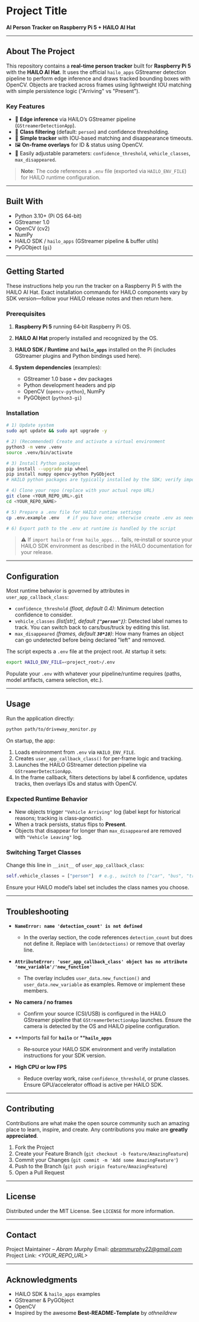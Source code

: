 # Project Title

**AI Person Tracker on Raspberry Pi 5 + HAILO AI Hat**

---

## About The Project

This repository contains a **real‑time person tracker** built for **Raspberry Pi 5** with the **HAILO AI Hat**. It uses the official `hailo_apps` GStreamer detection pipeline to perform edge inference and draws tracked bounding boxes with OpenCV. Objects are tracked across frames using lightweight IOU matching with simple persistence logic ("Arriving" vs "Present").

### Key Features

* 🚀 **Edge inference** via HAILO’s GStreamer pipeline (`GStreamerDetectionApp`).
* 🧠 **Class filtering** (default: `person`) and confidence thresholding.
* 🔁 **Simple tracker** with IOU-based matching and disappearance timeouts.
* 🖼️ **On-frame overlays** for ID & status using OpenCV.
* 🧰 Easily adjustable parameters: `confidence_threshold`, `vehicle_classes`, `max_disappeared`.

> **Note**: The code references a `.env` file (exported via `HAILO_ENV_FILE`) for HAILO runtime configuration.

---

## Built With

* Python 3.10+ (Pi OS 64-bit)
* GStreamer 1.0
* OpenCV (cv2)
* NumPy
* HAILO SDK / `hailo_apps` (GStreamer pipeline & buffer utils)
* PyGObject (`gi`)

---

## Getting Started

These instructions help you run the tracker on a Raspberry Pi 5 with the HAILO AI Hat. Exact installation commands for HAILO components vary by SDK version—follow your HAILO release notes and then return here.

### Prerequisites

1. **Raspberry Pi 5** running 64‑bit Raspberry Pi OS.
2. **HAILO AI Hat** properly installed and recognized by the OS.
3. **HAILO SDK / Runtime** and **`hailo_apps`** installed on the Pi (includes GStreamer plugins and Python bindings used here).
4. **System dependencies** (examples):

   * GStreamer 1.0 base + dev packages
   * Python development headers and pip
   * OpenCV (`opencv-python`), NumPy
   * PyGObject (`python3-gi`)

### Installation

```bash
# 1) Update system
sudo apt update && sudo apt upgrade -y

# 2) (Recommended) Create and activate a virtual environment
python3 -m venv .venv
source .venv/bin/activate

# 3) Install Python packages
pip install --upgrade pip wheel
pip install numpy opencv-python PyGObject
# HAILO python packages are typically installed by the SDK; verify import works later

# 4) Clone your repo (replace with your actual repo URL)
git clone <YOUR_REPO_URL>.git
cd <YOUR_REPO_NAME>

# 5) Prepare a .env file for HAILO runtime settings
cp .env.example .env   # if you have one; otherwise create .env as needed

# 6) Export path to the .env at runtime is handled by the script
```

> ⚠️ If `import hailo` or `from hailo_apps...` fails, re‑install or source your HAILO SDK environment as described in the HAILO documentation for your release.

---

## Configuration

Most runtime behavior is governed by attributes in `user_app_callback_class`:

* `confidence_threshold` *(float, default 0.4)*: Minimum detection confidence to consider.
* `vehicle_classes` *(list\[str], default ********************`["person"]`********************)*: Detected label names to track. You can switch back to cars/bus/truck by editing this list.
* `max_disappeared` *(frames, default ********************`30*10`********************)*: How many frames an object can go undetected before being declared "left" and removed.

The script expects a `.env` file at the project root. At startup it sets:

```bash
export HAILO_ENV_FILE=<project_root>/.env
```

Populate your `.env` with whatever your pipeline/runtime requires (paths, model artifacts, camera selection, etc.).

---

## Usage

Run the application directly:

```bash
python path/to/driveway_monitor.py
```

On startup, the app:

1. Loads environment from `.env` via `HAILO_ENV_FILE`.
2. Creates `user_app_callback_class()` for per‑frame logic and tracking.
3. Launches the HAILO GStreamer detection pipeline via `GStreamerDetectionApp`.
4. In the frame callback, filters detections by label & confidence, updates tracks, then overlays IDs and status with OpenCV.

### Expected Runtime Behavior

* New objects trigger `"Vehicle Arriving"` log (label kept for historical reasons; tracking is class‑agnostic).
* When a track persists, status flips to **Present**.
* Objects that disappear for longer than `max_disappeared` are removed with `"Vehicle Leaving"` log.

### Switching Target Classes

Change this line in `__init__` of `user_app_callback_class`:

```python
self.vehicle_classes = ["person"]  # e.g., switch to ["car", "bus", "truck"]
```

Ensure your HAILO model’s label set includes the class names you choose.

---

## Troubleshooting

* **`NameError: name 'detection_count' is not defined`**

  * In the overlay section, the code references `detection_count` but does not define it. Replace with `len(detections)` or remove that overlay line.

* **`AttributeError: 'user_app_callback_class' object has no attribute 'new_variable'/'new_function'`**

  * The overlay includes `user_data.new_function()` and `user_data.new_variable` as examples. Remove or implement these members.

* **No camera / no frames**

  * Confirm your source (CSI/USB) is configured in the HAILO GStreamer pipeline that `GStreamerDetectionApp` launches. Ensure the camera is detected by the OS and HAILO pipeline configuration.

* \*\*Imports fail for ****`hailo`**** or \*\***`hailo_apps`**

  * Re‑source your HAILO SDK environment and verify installation instructions for your SDK version.

* **High CPU or low FPS**

  * Reduce overlay work, raise `confidence_threshold`, or prune classes. Ensure GPU/accelerator offload is active per HAILO SDK.

---

## Contributing

Contributions are what make the open source community such an amazing place to learn, inspire, and create. Any contributions you make are **greatly appreciated**.

1. Fork the Project
2. Create your Feature Branch (`git checkout -b feature/AmazingFeature`)
3. Commit your Changes (`git commit -m 'Add some AmazingFeature'`)
4. Push to the Branch (`git push origin feature/AmazingFeature`)
5. Open a Pull Request

---

## License

Distributed under the MIT License. See `LICENSE` for more information.

---

## Contact

Project Maintainer – *Abram Murphy*
Email: *[abrammurphy22@gmail.com](mailto:abrammurphy22@gmail.com)*
Project Link: *\<YOUR\_REPO\_URL>*

---

## Acknowledgments

* HAILO SDK & `hailo_apps` examples
* GStreamer & PyGObject
* OpenCV
* Inspired by the awesome **Best‑README‑Template** by *othneildrew*
